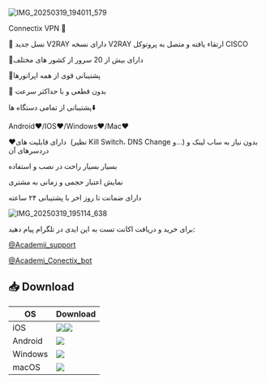 ![IMG_20250319_194011_579](https://github.com/user-attachments/assets/9c709287-c0ea-45d4-bbcb-7a02bee99f91)



Connectix VPN 🌟


🔸 نسل جدید V2RAY دارای نسخه V2RAY ارتقاء یافته و متصل به پروتوکل CISCO

📍دارای بیش از 20 سرور از کشور های مختلف

🔴پشتیبانی قوی از همه اپراتورها

🔘 بدون قطعی و با حداکثر سرعت

پشتیبانی از تمامی دستگاه ها⬇️

Android❤️/IOS❤️/Windows❤️/Mac❤️

❤️دارای قابلیت های  (نظیر Kill Switch، DNS Change و...)
 بدون نیاز به ساب لینک و دردسرهای آن

بسیار بسیار راحت در نصب و استفاده

نمایش اعتبار حجمی و زمانی به مشتری

دارای ضمانت تا روز اخر با پشتیبانی ۲۴ ساعته

![IMG_20250319_195114_638](https://github.com/user-attachments/assets/b7231b31-9853-4a48-97eb-a4867aa852b5)



برای خرید و دریافت اکانت تست به این ایدی در تلگرام پیام دهید:

[@Academii_support](https://t.me/Academii_support)

[@Academi_Conectix_bot](https://t.me/Academi_Conectix_bot)

## 📥 Download 


  <div class="table-container">
        <table class="small-table">
            <thead>                        
            <th>OS</th>
            <th>Download</th>
             </tr>
            </thead>
            <tbody>
                <tr>      
        <td>iOS</td>
            <td>
                <a href="https://apps.apple.com/us/app/testflight/id899247664"><img src="https://img.shields.io/badge/Connectix-TestFlight-EE82EE.svg?logo=ios"></a
               <a href="https://testflight.apple.com/join/FQkEGDfX"><img src="https://img.shields.io/badge/Connectix-Download-blue.svg?logo=ios"></a>
            </td>
        </tr>
        <tr>
        <td>Android</td>
            <td>
                <a href="https://apps.irancdn.org/android/connectix-2.3.3-v8a.apk"><img src="https://img.shields.io/badge/SurfShark-APK-00FA9A.svg?logo=android"></a>                         
            </td>
        </tr>
        <tr>
            <td>Windows</td>
            <td>
                <a href="https://apps.irancdn.org/windows/Connectix-2.3.2.zip"><img src="https://img.shields.io/badge/Connectix-Zip-C71585.svg?logo=Gitforwindows"></a>              
            </td>
        </tr>
        <tr>
            <td>macOS</td>
            <td>
                <a href="https://apps.irancdn.org/mac/Connectix-2.3.2.zip"><img src="https://img.shields.io/badge/Connectix-Zip-32CD32.svg?logo=apple"></a>                                  
            </td>
        </tr>
    </tbody>
</table>

</div>

